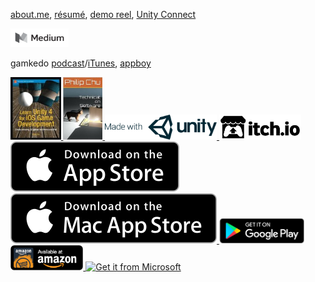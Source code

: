 [about.me](http://philipchu.com/), [résumé](https://medium.com/technicat-on-software/my-medium-resume-39ff22301f5b), [demo reel](https://medium.com/technicat-on-software/my-demo-reel-704a3cf87d5e#.rwsxm88tr), [Unity Connect](https://connect.unity.com/u/581cd652090915002eeb8739)

<!-- ### Blogs and Interviews  -->

<a href="http://medium.com/@technicat">
  <img alt="Medium"
       src="images/medium/lockup/medium-lockup-dark.png" height="30"/>
</a>
<!--
[Medium](http://medium.com/@technicat),
[Tumblr](http://fugugames.tumblr.com/), [Gamasutra](http://www.gamasutra.com/blogs/author/PhilChu/924713/)
-->

gamkedo [podcast](http://po.st/rrNbD5)/[iTunes](https://itunes.apple.com/us/podcast/phil-chu/id1006574766?i=1000352808460&mt=2), [appboy](https://www.appboy.com/blog/interview-philip-chu-they-dont-make-em-like-they-used-to/)


<!-- ### Books, Games, and Apps -->

<a href="https://www.amazon.com/Learn-Unity-Development-Technology-Action/dp/1430248750">
  <img alt="Learn Unity 4 for iOS Game Development"
       src="images/books/17063557._SX120_.jpg" height="100"/>
</a>
<a href="https://www.amazon.com/Technicat-Software-Philip-Chu-ebook/dp/B00703SOLC">
  <img alt="Technicat on Software"
       src="images/books/13417642._SY180_.jpg" height="100"/>
</a>

<!--
[Learn Unity 4 for iOS Game Development](https://www.amazon.com/Learn-Unity-Development-Technology-Action/dp/1430248750), [Technicat on Software](https://www.amazon.com/Technicat-Software-Philip-Chu-ebook/dp/B00703SOLC)
-->

<!-- [itch.io](http://hyperbowl.io/), [Game Jolt](http://gamejolt.com/games/hyperbowl/1342), [Unity Connect](https://connect.unity.com/u/581cd652090915002eeb8739) -->

<!--
### Apps
[App Store](https://itunes.apple.com/us/developer/technicat-llc/id295241742), [Google Play](https://play.google.com/store/apps/developer?id=Technicat+LLC), [Amazon Appstore](https://www.amazon.com/s/ref=bl_sr_mobile-apps?_encoding=UTF8&field-brandtextbin=Technicat%2C%20LLC&node=2350149011), [Mac App Store](https://itunes.apple.com/us/app/hyperbowl/id420366516) -->

<a href="https://madewith.unity.com/en/profiles/technicat-llc">
  <img alt="Made with Unity"
       src="images/badges/made-with-unity-logo-png/mwu-logo-rgb.png" height="40"/>
</a>

<a href="https://technicat.itch.io">
  <img alt="itch.io"
       src="images/badges/itchio/logo_transparent.png" height="40"/>
</a>

<a href="https://itunes.apple.com/us/developer/technicat-llc/id295241742">
  <img alt="Download on the Mac App Store"
       src="images/badges/Download_on_the_App_Store_Badge_US-UK_135x40.svg" />
</a>
<a href="https://itunes.apple.com/us/app/hyperbowl/id420366516">
  <img alt="Download on the Mac App Store"
       src="images/badges/Download_on_the_Mac_App_Store_Badge_US-UK_165x40.svg" />
</a>

<a href="https://play.google.com/store/apps/developer?id=Technicat+LLC">
  <img alt="Get it on Google Play"
       src="images/badges/en_badge_web_generic.png" height="40" />
</a>
<a href="https://www.amazon.com/s/ref=bl_sr_mobile-apps?_encoding=UTF8&field-brandtextbin=Technicat%2C%20LLC&node=2350149011">
  <img alt="Amazon Appstore"
       src="images/badges/amazon-underground-app-us-black.png" height="40" />
</a>
<a href="https://www.microsoft.com/store/apps/9nblggh2sppf?ocid=badge"><img src="https://assets.windowsphone.com/85864462-9c82-451e-9355-a3d5f874397a/English_get-it-from-MS_InvariantCulture_Default.png" alt="Get it from Microsoft" height="40"/></a>

